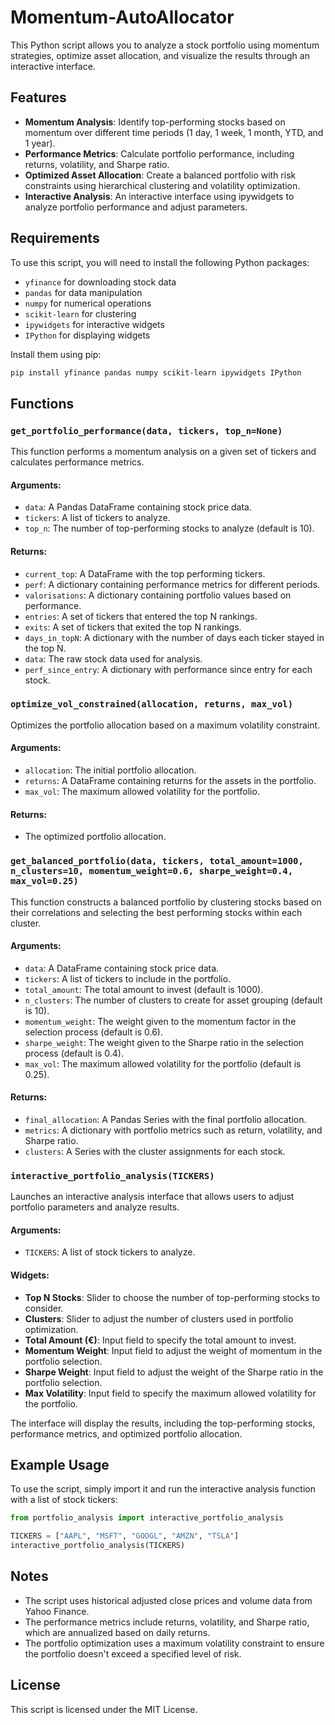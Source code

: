 # Momentum-AutoAllocator
This Python script allows you to analyze a stock portfolio using momentum strategies, optimize asset allocation, and visualize the results through an interactive interface.

## Features

- **Momentum Analysis**: Identify top-performing stocks based on momentum over different time periods (1 day, 1 week, 1 month, YTD, and 1 year).
- **Performance Metrics**: Calculate portfolio performance, including returns, volatility, and Sharpe ratio.
- **Optimized Asset Allocation**: Create a balanced portfolio with risk constraints using hierarchical clustering and volatility optimization.
- **Interactive Analysis**: An interactive interface using ipywidgets to analyze portfolio performance and adjust parameters.

## Requirements

To use this script, you will need to install the following Python packages:

- `yfinance` for downloading stock data
- `pandas` for data manipulation
- `numpy` for numerical operations
- `scikit-learn` for clustering
- `ipywidgets` for interactive widgets
- `IPython` for displaying widgets

Install them using pip:

```bash
pip install yfinance pandas numpy scikit-learn ipywidgets IPython
```

## Functions

### `get_portfolio_performance(data, tickers, top_n=None)`

This function performs a momentum analysis on a given set of tickers and calculates performance metrics.

#### Arguments:
- `data`: A Pandas DataFrame containing stock price data.
- `tickers`: A list of tickers to analyze.
- `top_n`: The number of top-performing stocks to analyze (default is 10).

#### Returns:
- `current_top`: A DataFrame with the top performing tickers.
- `perf`: A dictionary containing performance metrics for different periods.
- `valorisations`: A dictionary containing portfolio values based on performance.
- `entries`: A set of tickers that entered the top N rankings.
- `exits`: A set of tickers that exited the top N rankings.
- `days_in_topN`: A dictionary with the number of days each ticker stayed in the top N.
- `data`: The raw stock data used for analysis.
- `perf_since_entry`: A dictionary with performance since entry for each stock.

### `optimize_vol_constrained(allocation, returns, max_vol)`

Optimizes the portfolio allocation based on a maximum volatility constraint.

#### Arguments:
- `allocation`: The initial portfolio allocation.
- `returns`: A DataFrame containing returns for the assets in the portfolio.
- `max_vol`: The maximum allowed volatility for the portfolio.

#### Returns:
- The optimized portfolio allocation.

### `get_balanced_portfolio(data, tickers, total_amount=1000, n_clusters=10, momentum_weight=0.6, sharpe_weight=0.4, max_vol=0.25)`

This function constructs a balanced portfolio by clustering stocks based on their correlations and selecting the best performing stocks within each cluster.

#### Arguments:
- `data`: A DataFrame containing stock price data.
- `tickers`: A list of tickers to include in the portfolio.
- `total_amount`: The total amount to invest (default is 1000).
- `n_clusters`: The number of clusters to create for asset grouping (default is 10).
- `momentum_weight`: The weight given to the momentum factor in the selection process (default is 0.6).
- `sharpe_weight`: The weight given to the Sharpe ratio in the selection process (default is 0.4).
- `max_vol`: The maximum allowed volatility for the portfolio (default is 0.25).

#### Returns:
- `final_allocation`: A Pandas Series with the final portfolio allocation.
- `metrics`: A dictionary with portfolio metrics such as return, volatility, and Sharpe ratio.
- `clusters`: A Series with the cluster assignments for each stock.

### `interactive_portfolio_analysis(TICKERS)`

Launches an interactive analysis interface that allows users to adjust portfolio parameters and analyze results.

#### Arguments:
- `TICKERS`: A list of stock tickers to analyze.

#### Widgets:
- **Top N Stocks**: Slider to choose the number of top-performing stocks to consider.
- **Clusters**: Slider to adjust the number of clusters used in portfolio optimization.
- **Total Amount (€)**: Input field to specify the total amount to invest.
- **Momentum Weight**: Input field to adjust the weight of momentum in the portfolio selection.
- **Sharpe Weight**: Input field to adjust the weight of the Sharpe ratio in the portfolio selection.
- **Max Volatility**: Input field to specify the maximum allowed volatility for the portfolio.

The interface will display the results, including the top-performing stocks, performance metrics, and optimized portfolio allocation.

## Example Usage

To use the script, simply import it and run the interactive analysis function with a list of stock tickers:

```python
from portfolio_analysis import interactive_portfolio_analysis

TICKERS = ["AAPL", "MSFT", "GOOGL", "AMZN", "TSLA"]
interactive_portfolio_analysis(TICKERS)
```

## Notes

- The script uses historical adjusted close prices and volume data from Yahoo Finance.
- The performance metrics include returns, volatility, and Sharpe ratio, which are annualized based on daily returns.
- The portfolio optimization uses a maximum volatility constraint to ensure the portfolio doesn't exceed a specified level of risk.

## License

This script is licensed under the MIT License.
